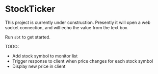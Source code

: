 # StockTicker

This project is currently under construction. Presently it will open a web socket connection, and will echo the value from the text box.

Run `sbt` to get started.

TODO:
- Add stock symbol to monitor list
- Trigger response to client when price changes for each stock symbol
- Display new price in client
